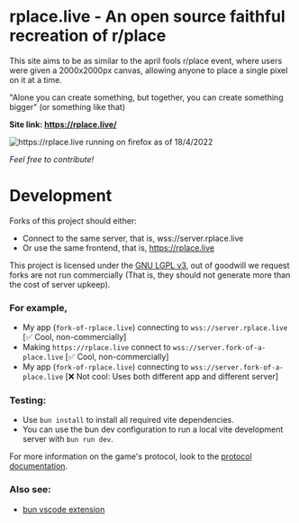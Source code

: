 # rplace.live - An open source faithful recreation of r/place

This site aims to be as similar to the april fools r/place event, where users were given a 2000x2000px canvas, allowing anyone to place a single pixel on it at a time. 

"Alone you can create something, but together, you can create something bigger" (or something like that)

**Site link: https://rplace.live/**

![https://rplace.live running on firefox as of 18/4/2022](site_demo.png)

*Feel free to contribute!*

# Development

Forks of this project should either:
- Connect to the same server, that is, wss://server.rplace.live
- Or use the same frontend, that is, https://rplace.live

This project is licensed under the [GNU LGPL v3](./LICENSE), out of goodwill we request forks are
not run commercially (That is, they should not generate more than the cost of server upkeep).

### For example,
- My app (`fork-of-rplace.live`) connecting to `wss://server.rplace.live` [✅ Cool, non-commercially]
- Making `https://rplace.live` connect to `wss://server.fork-of-a-place.live` [✅ Cool, non-commercially]
- My app (`fork-of-rplace.live`) connecting to `wss://server.fork-of-a-place.live` [❌ Not cool: Uses both different app and different server]

### Testing:
 - Use `bun install` to install all required vite dependencies.
 - You can use the bun dev configuration to run a local vite development server with `bun run dev`.
 
For more information on the game's protocol, look to the [protocol documentation](PROTOCOL.md).

### Also see:
 - [bun vscode extension](https://marketplace.visualstudio.com/items?itemName=oven.bun-vscode)
